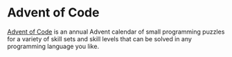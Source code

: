 # Advent of Code

[Advent of Code](https://adventofcode.com/) is an annual Advent calendar of small programming puzzles for a variety of skill sets and skill levels that can be solved in any programming language you like.
